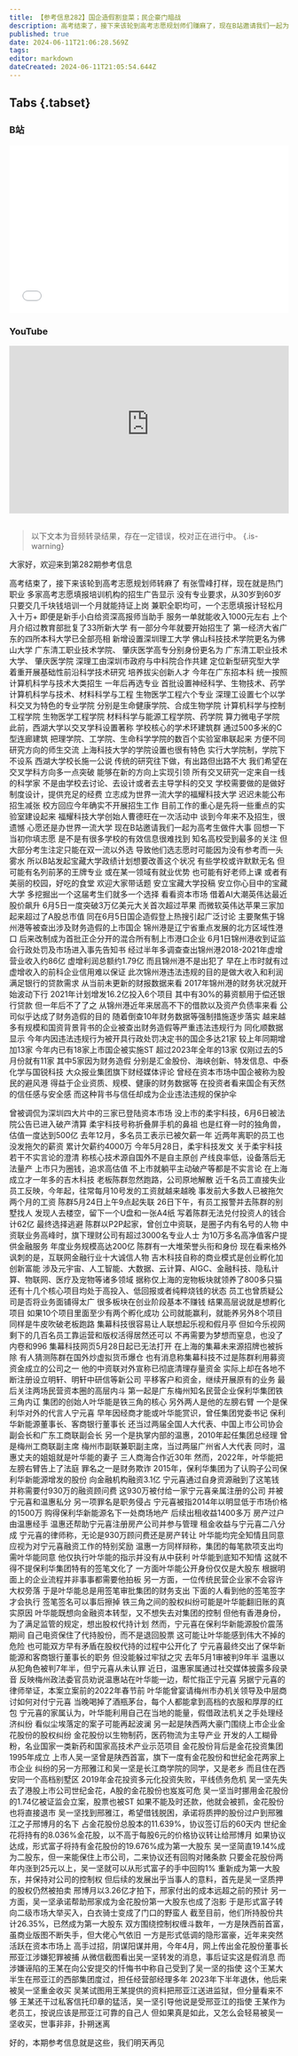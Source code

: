 ```yaml
---
title: 【参考信息282】国企造假割韭菜；民企豪门暗战
description: 高考结束了，接下来该轮到高考志愿规划师们赚麻了，现在B站邀请我们一起为高考生做件大事，#安利宝藏大学# 。5月有5家上市国企因为财务造假被实施ST，6月，锦州港再度被曝增虚增营业收入和利润总额，这位是惯犯了。深圳柔宇科技进入破产清算，上海极目科技老板陈群跑路。广东梅州知名企业宝丽华集团创始人起诉左膀右臂一案再起波澜；陕西前首富为控制权和校友明争暗斗。
published: true
date: 2024-06-11T21:06:28.569Z
tags: 
editor: markdown
dateCreated: 2024-06-11T21:05:54.644Z
---
```


## Tabs {.tabset}
### B站
<div style="position: relative; padding: 30% 45%;">
<iframe style="position: absolute; width: 100%; height: 100%; left: 0; top: 0;" src="//player.bilibili.com/player.html?&bvid=BV1Ay41187kF&page=1&as_wide=1&high_quality=1&danmaku=1&autoplay=0" scrolling="no" border="0" frameborder="no" framespacing="0" allowfullscreen="true"></iframe>
</div>

### YouTube
<div style="position: relative; padding: 30% 45%;">
<iframe style="position: absolute; top: 0; left: 0; width: 100%; height: 100%;" src="https://www.youtube-nocookie.com/embed/YouTubeVID" title="YouTube video player" frameborder="0" allow="accelerometer; autoplay; clipboard-write; encrypted-media; gyroscope; picture-in-picture" allowfullscreen></iframe>
</div>

## 

> 以下文本为音频转录结果，存在一定错误，校对正在进行中。
{.is-warning}

大家好，欢迎来到第282期参考信息


高考结束了，接下来该轮到高考志愿规划师转麻了
有张雪峰打样，现在就是热门职业
多家高考志愿填报培训机构的招生广告显示
没有专业要求，从30岁到60岁
只要交几千块钱培训一个月就能持证上岗
兼职全职均可，一个志愿填报计轻松月入十万+
即便是新手小白给资深高报师当助手
服务一单就能收入1000元左右
上个月介绍过教育部批复了33所新大学
有一部分今年就要开始招生了
第一经济大省广东的四所本科大学已全部亮相
新增设置深圳理工大学
佛山科技技术学院更名为佛山大学
广东清工职业技术学院、
肇庆医学高专分别身份更名为
广东清工职业技术大学、
肇庆医学院
深理工由深圳市政府与中科院合作共建
定位新型研究型大学
着重开展基础性前沿科学技术研究
培养拔尖创新人才
今年在广东招本科
统一按照计算机科学与技术大类招生
一年后再选专业
首批设置神经科学、生物技术、药学
计算机科学与技术、材料科学与工程
生物医学工程六个专业
深理工设置七个以学科交叉为特色的专业学院
分别是生命健康学院、合成生物学院
计算机科学与控制工程学院
生物医学工程学院
材料科学与能源工程学院、药学院
算力微电子学院
此前，西湖大学以交叉学科设置著称
学校核心的学术环建筑群
通过500多米的C型连廊建筑
把理学院、工学院、生命科学学院的数百个实验室串联起来
方便不同研究方向的师生交流
上海科技大学的学院设置也很有特色
实行大学院制，学院下不设系
西湖大学校长施一公说
传统的研究往下做，有出路但出路不大
我们希望在交叉学科方向多一点突破
能够在新的方向上实现引领
所有交叉研究一定来自一线的科学家
不是由学校去讨论、去设计或者去主导学科的交叉
学校需要做的是做好制度设计，提供充足的经费
立志成为世界一流大学的福耀科技大学
迟迟未能公布招生减张
校方回应今年确实不开展招生工作
目前工作的重心是先将一些重点的实验室建设起来
福耀科技大学创始人曹德旺在一次活动中
谈到今年来不及招生，很遗憾
心愿还是办世界一流大学
现在B站邀请我们一起为高考生做件大事
回想一下当初你填志愿
是不是有很多学校的有效信息很难找到
知名高校受到最多的关注
但大部分考生注定只能在双一流以外选
导致他们选志愿时可能因为没有参考而一头雾水
所以B站发起宝藏大学政绩计划想要改善这个状况
有些学校或许默默无名
但可能有名列前茅的王牌专业
或在某一领域有就业优势
也可能有好老师上课
或者有美丽的校园，好吃的食堂
欢迎大家带话题
安立宝藏大学投稿
安立你心目中的宝藏大学
多挖掘出一个这届考生们就多一个选择
看看资本市场
借着AI大潮英伟达最近股价飙升
6月5日一度突破3万亿美元大关首次超过苹果
而微软英伟达苹果三家加起来超过了A股总市值
同在6月5日国企造假登上热搜引起广泛讨论
主要聚焦于锦州港等被查出涉及财务造假的上市国企
锦州港是辽宁省重点发展的北方区域性港口
后来改制成为首批正企分开的混合所有制上市港口企业
6月1日锦州港收到证监会行政处罚及市场进入事先告知书
经过半年多调查查出锦州港2018-2021年虚增营业收入约86亿
虚增利润总额约1.79亿
而且锦州港不是出犯了
早在上市时就有过虚增收入的前科企业信用难以保证
此次锦州港违法违规的目的是做大收入和利润满足银行的贷款需求
从当前未更新的财报数据来看
2017年锦州港的财务状况就开始波动下行
2021年计划增发16.2亿投入6个项目
其中有30%的募资额用于偿还银行贷款
但一年后不了了之
从锦州港近年来居高不下的借款以及资产负债率来看
公司似乎达成了财务造假的目的
随着倒查10年财务数据等强制措施逐步落实
越来越多有规模和国资背景背书的企业被查出财务造假等严重违法违规行为
同化顺数据显示
今年内因违法违规行为被开具行政处罚决定书的国企多达21家
较上年同期增加13家
今年内已有18家上市国企被实施ST
超过2023年全年的13家
仅刚过去的5月份就有11家
其中5家因为财务造假
分别是汇金股份、海峡创新、特发信息、中泰化学与国锐科技
大众报业集团旗下财经媒体评论
曾经在资本市场中国企被称为股民的避风港
得益于企业资质、规模、健康的财务数据等
在投资者看来国企有天然的信任感与安全感
而这种背书与信任却成为企业违法违规的保护伞


曾被调侃为深圳四大片中的三家已登陆资本市场
没上市的柔宇科技，6月6日被法院公告已进入破产清算
柔宇科技号称折叠屏手机的鼻祖
也是红脊一时的独角兽，估值一度达到500亿
去年12月，多名员工表示已被欠薪一年
近两年离职的员工也没发拖欠的薪资
累计欠薪约4000万
今年5月28日，柔宇科技发文
关于柔宇科技若干不实言论的澄清
称核心技术源自国外不是自主原创
产线良率低，设备落后无法量产
上市只为圈钱，追求高估值
不上市就躺平主动破产等都是不实言论
在上海成立才一年多的吉木科技
老板陈群忽然跑路，公司原地解散
近千名员工直接失业
员工反映，今年起，往常每月10号发的工资就越来越晚
事发前大多数人已被拖欠两个月的工资
陈群5月24日上午9点起失联
26日下午，有员工报警并去陈群的别墅找人
发现人去楼空，留下一个U盘和一张A4纸
写着陈群无法兑付投资人的钱合计62亿
最终选择逃避
陈群以P2P起家，曾创立中资联，是圈子内有名号的人物
中资联业务高峰时，旗下理财公司有超过3000名专业人士
为10万多名高净值客户提供金融服务
年度业务规模高达200亿
陈群有一大堆荣誉头衔和身份
现在看来格外讽刺的是，互联网金融行业十大诚信人物
吉木科技自称的商业模式是创业孵化加创新富能
涉及元宇宙、人工智能、大数据、云计算、AIGC、金融科技、隐私计算、物联网、医疗及宠物等诸多领域
据称仅上海的宠物板块就领养了800多只猫
还有十几个核心项目均处于高投入、低回报或者纯粹烧钱的状态
员工也曾质疑公司是否将业务面铺得太广
很多板块在创业阶段基本不赚钱
结果高层说就是想孵化项目
如果10个项目里面至少有两个孵化成功
公司就能赢利，就能养另外8个项目
同样是牛皮吹破老板跑路
集幕科技很容易让人联想起乐视和假月亭
但如今乐视网剩下的几百名员工靠运营和版权活得居然还可以
不再需要为梦想而窒息，也没了内卷和996
集幕科技网页5月28日起已无法打开
在上海的集幕未来源招牌也被拆除
有人猜测陈群在国外炒虚拟货币爆仓
也有消息称集幕科技不过是陈群利用募资资金成立的公司之一
他的中资联对外宣称已彻底清理存量资金
实际上却在各地不断注册设立明轩、明轩中研信等新公司
平移客户和资金，继续开展原有的业务
最后关注两场民营资本圈的高层内斗
第一起是广东梅州知名民营企业保利华集团铁三角内讧
集团的创始人叶华能是铁三角的核心
另外两人是他的左膀右臂
一个是保利华对外的代言人宁元喜
早年因经商才能或叶华能赏识，曾任集团党委书记
保利华新能源董事长、客商银行董事长
还当过两届全国人大代表、中国上市公司协会副会长和广东工商联副会长
另一个是执掌内部的温惠，2010年起任集团总经理
曾是梅州工商联副主席
梅州市副联兼职副主席，当过两届广州省人大代表
同时，温惠丈夫的姐姐就是叶华能的妻子
三人商海合作近30年
然而，2022年，叶华能把左膀右臂告上了法庭
罪名之一是财务欺诈
2015年，保利华集团为了认购子公司保利华新能源增发的股份
向金融机构融资3.1亿
宁元喜通过自身资源融到了这笔钱
并称需要付930万的融资顾问费
这930万被付给一家宁元喜亲属注册的公司
并被宁元喜和温惠私分
另一项罪名是职务侵占
宁元喜被指2014年以明显低于市场价格的1500万
购得保利华新能源名下一处商场地产
后续出租收益1400多万
房产过户由温惠经手
温惠还帮助宁元喜注册房产公司并参与管理
租金收益与宁元喜二八分成
宁元喜的律师称，无论是930万顾问费还是房产转让
叶华能均完全知情且同意
应视为对宁元喜融资工作的特别奖励
温惠一方同样辩称，集团的每笔款项支出均需叶华能同意
他仅执行叶华能的指示并没有从中获利
叶华能到底知不知情
这就不得不提保利华集团特有的签笔文化了
一方面叶华能公开身份仅仅是大股东
根据明面上的企业流程并非事事都需要他拍板
另一方面，一位传统民营企业家不会容许大权旁落
于是叶华能总是用签笔审批集团的财务支出
下面的人看到他的签笔签字才会执行
签笔签名可以事后擦掉
铁三角之间的股权纠纷可能是叶华能翻旧账的真实原因
叶华能既想向金融资本转型，又不想失去对集团的控制
但他有香港身份，为了满足监管的规定，想出股权代持计划
然而，宁元喜在保利华新能源股价震荡期间
自己电资保住了代持股份，而不是退回股票
这可能让叶华能感到伟大不掉的危险
也可能双方早有矛盾在股权代持的过程中公开化了
宁元喜最终交出了保华新能源和客商银行董事长的职务
但没能躲过牢狱之灾
去年5月1审被判9年半
温惠以从犯角色被判7年半，但宁元喜从未认罪
近日，温惠家属通过社交媒体披露多段录音
反映梅州政法委官员劝说温惠站在叶华能一边，帮忙指正宁元喜
另据宁元喜的律师举证，本案立案前的2022年春节前
叶华能曾宴请梅州市办机关领导及中层商讨如何对付宁元喜
当晚喝掉了酒瓶茅台，每个人都能拿到高档的衣服和厚厚的红包
宁元喜的家属认为，叶华能利用自己在当地的能量，假借政法机关之手处理经济纠纷
看似尘埃落定的案子可能再起波澜
另一起是陕西两大豪门围绕上市企业金花股份的股权纠纷
金花股份以生物制药，医药物流为主导产业
开发的人工糊骨粉，名业国家一类新药和国家高技术产业示范项目
金花股份背后是金花投资集团1995年成立
上市人吴一坚曾是陕西首富，旗下一度有金花股份和世纪金花两家上市企业
纠纷的另一方邢雅江和吴一坚是长江商学院的同学，又是老乡
而且住在西安同一个高档别墅区
2019年金花投资多元化投资失败，平线债务危机
吴一坚先失去了港股上市公司世纪金花，A股的金花股份也岌岌可危
吴一坚当时挪用金花股份的1.74亿被证监会立案，股票也被ST
如果不能及时还款，他就会被抓，金花股份也将直接退市
吴一坚找到邢雅江，希望借钱脱困，承诺将质押的股份过户到邢雅江之子邢博月的名下
占金花股份总股本的11.639%，协议签订后的60天内
世纪金花将持有的8.036%金花股，以不高于每股6元的价格协议转让给邢博月
如果协议达成，形式富子将持有金花股份的19.676%成为第一大股东
吴一坚简直19.14%成为二股东，但一来能保住上市公司，二来协议还有回购对赌条款
只要金花股份两年内涨到25元以上，吴一坚就可以从形式富子的手中回购1%
重新成为第一大股东，并保持对公司的控制权
但后续的发展出乎当事人的意料，首先是吴一坚质押的股权仍然被拍卖
邢博月以3.26亿才拍下，邢家付出的成本远超之前的预计
另一方面，吴一坚承诺帮助邢家成为金花股份第一大股东也成了泡影
于是形式富子转向二级市场大举买入，白衣骑士变成了门口的野蛮人
截至目前，他们所持股份共计26.35%，已然成为第一大股东
双方围绕控制权缠斗数年，一方是陕西前首富，虽商业版图不断失手，但大佬心气依旧
一方是形式低调的隐形富豪，近年来突然活跃在资本市场上
高手过招，阴谋阳谋并用，今年4月，网上传出金花股份董事长邢亚江涉嫌犯罪被捕
从微信截图看出吴一坚转发的消息，事后证实这是假消息
而涉嫌诬陷的王某在向公安提交的忏悔书中称自己受到了吴一坚的指使
这个王某大半生在邢亚江的西部集团度过，担任经营部经理多年
2023年下半年退休，他后来被吴一坚重金收买
吴某试图用王某提供的资料把邢亚江送进监狱，但分量看来不够
王某还干过私客信托印章的猛活，吴一坚引导他说是受邢亚江的指使
王某作为老员工，按说应该是邢亚江可靠的自己人
但如果真是如此，又怎么会轻易被吴一坚收买，世事非非，扑朔迷离

好的，本期参考信息就是这些，我们明天再见
